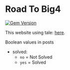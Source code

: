 # Road To Big4

[![Gem Version](https://badge.fury.io/rb/tale.svg)](https://badge.fury.io/rb/tale)

This website using tale: [here](https://chesterhow.github.io/tale/).

Boolean values in posts
- solved:
  - `no` = Not Solved
  - `yes` = Solved